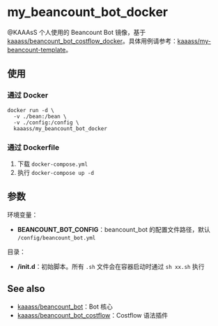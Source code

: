 # my_beancount_bot_docker
@KAAAsS 个人使用的 Beancount Bot 镜像，基于 [kaaass/beancount_bot_costflow_docker](https://github.com/kaaass/beancount_bot_costflow_docker)。具体用例请参考：[kaaass/my-beancount-template](https://github.com/kaaass/my-beancount-template)。

## 使用

### 通过 Docker

```shell
docker run -d \
  -v ./bean:/bean \
  -v ./config:/config \
  kaaass/my_beancount_bot_docker
```

### 通过 Dockerfile

1. 下载 `docker-compose.yml`
2. 执行 `docker-compose up -d`

## 参数

环境变量：

- **BEANCOUNT_BOT_CONFIG**：beancount_bot 的配置文件路径，默认 `/config/beancount_bot.yml`

目录：

- **/init.d**：初始脚本。所有 `.sh` 文件会在容器启动时通过 `sh xx.sh` 执行

## See also

- [kaaass/beancount_bot](https://github.com/kaaass/beancount_bot)：Bot 核心
- [kaaass/beancount_bot_costflow](https://github.com/kaaass/beancount_bot_costflow)：Costflow 语法插件


